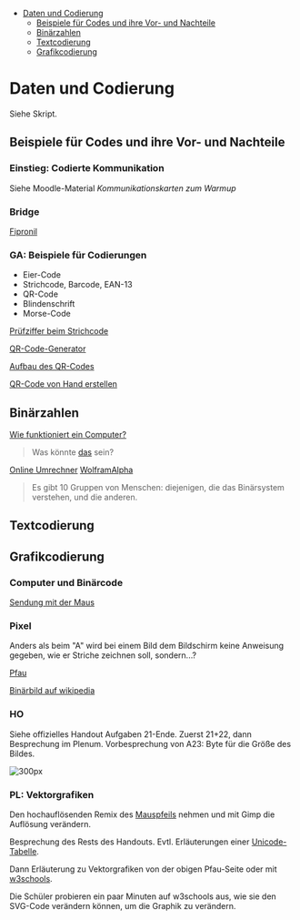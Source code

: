<!-- TOC depthFrom:1 depthTo:2 withLinks:1 updateOnSave:0 orderedList:0 -->

- [Daten und Codierung](#daten-und-codierung)
	- [Beispiele für Codes und ihre Vor- und Nachteile](#beispiele-für-codes-und-ihre-vor-und-nachteile)
	- [Binärzahlen](#binärzahlen)
	- [Textcodierung](#textcodierung)
	- [Grafikcodierung](#grafikcodierung)

<!-- /TOC -->

# Daten und Codierung

Siehe Skript.

## Beispiele für Codes und ihre Vor- und Nachteile

### Einstieg: Codierte Kommunikation
Siehe Moodle-Material *Kommunikationskarten zum Warmup*

### Bridge
[Fipronil](https://de.wikipedia.org/wiki/Fipronil)

### GA: Beispiele für Codierungen

* Eier-Code
* Strichcode, Barcode, EAN-13
* QR-Code
* Blindenschrift
* Morse-Code

[Prüfziffer beim Strichcode](https://de.wikipedia.org/wiki/European_Article_Number)

[QR-Code-Generator](http://goqr.me/de/)

[Aufbau des QR-Codes](http://www.computerbild.de/artikel/cb-Tipps-Wissen-QR-Codes-Barcode-EAN-6122468.html)

[QR-Code von Hand erstellen](https://blauerbildschirm.wordpress.com/2012/03/05/wie-ein-qr-code-codiert-wird-turtorial-qr-code-encoding-tutorial/)

## Binärzahlen

[Wie funktioniert ein Computer?](https://www.youtube.com/watch?v=5PJZz04JGjs)

> Was könnte [das](http://haubergs.com/bc) sein?

[Online Umrechner](http://www.arndt-bruenner.de/mathe/scripts/Zahlensysteme.htm)
[WolframAlpha](http://www.wolframalpha.com/input/?i=11_2)

> Es gibt 10 Gruppen von Menschen: diejenigen, die das Binärsystem verstehen, und die anderen.

## Textcodierung

## Grafikcodierung

### Computer und Binärcode
[Sendung mit der Maus](https://www.youtube.com/watch?v=5PJZz04JGjs)

### Pixel

Anders als beim "A" wird bei einem Bild dem Bildschirm keine Anweisung gegeben, wie er Striche zeichnen soll, sondern...?

[Pfau](http://www.inf-schule.de/information/darstellunginformation/binaerdarstellungbilder/einstieg_pixel)

[Binärbild auf wikipedia](https://upload.wikimedia.org/wikipedia/commons/5/57/1_bit.png)

### HO
Siehe offizielles Handout Aufgaben 21-Ende. Zuerst 21+22, dann Besprechung im Plenum. Vorbesprechung von A23: Byte für die Größe des Bildes.

![300px](https://openclipart.org/image/2400px/svg_to_png/222074/White-Pixel-Mouse-Cursor-Arow-Fixed.png)
 <!-- 12*19 px^2 -->

### PL: Vektorgrafiken
Den hochauflösenden Remix des [Mauspfeils](https://openclipart.org/detail/222074/white-pixel-mouse-cursor-arow-fixed) nehmen und mit Gimp die Auflösung verändern.

Besprechung des Rests des Handouts. Evtl. Erläuterungen einer [Unicode-Tabelle](https://unicode-table.com/de/blocks/basic-latin/).

Dann Erläuterung zu Vektorgrafiken von der obigen Pfau-Seite oder mit [w3schools](https://www.w3schools.com/graphics/svg_intro.asp).

Die Schüler probieren ein paar Minuten auf w3schools aus, wie sie den SVG-Code verändern können, um die Graphik zu verändern.
